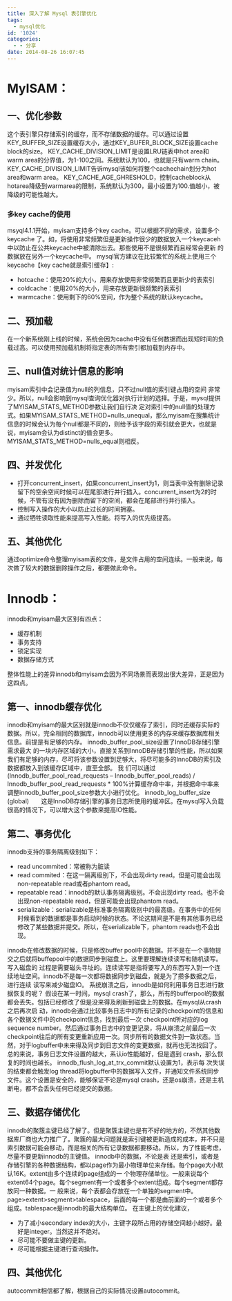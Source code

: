 ```yaml
---
title: 深入了解 Mysql 表引擎优化
tags:
  - mysql优化
id: '1024'
categories:
  - - 分享
date: 2014-08-26 16:07:45
---
```


# MyISAM：

## 一、优化参数

这个表引擎只存储索引的缓存，而不存储数据的缓存。可以通过设置KEY\_BUFFER\_SIZE设置缓存大小，通过KEY\_BUFER\_BLOCK\_SIZE设置cache block的size。 KEY\_CACHE\_DIVISION\_LIMIT是设置LRU链表中hot area和warm area的分界值，为1-100之间。系统默认为100，也就是只有warm chain。KEY\_CACHE\_DIVISION\_LIMIT告诉mysql该如何将整个cachechain划分为hot area和warm area。 KEY\_CACHE\_AGE\_GHRESHOLD，控制cacheblock从hotarea降级到warmarea的限制，系统默认为300，最小设置为100.值越小，被降级的可能性越大。

### 多key cache的使用

msyql4.1.1开始，myisam支持多个key cache。可以根据不同的需求，设置多个keycache 了。如，将使用非常频繁但是更新操作很少的数据放入一个keycaceh中以防止在公共keycache中被清除出去。那些使用不是很频繁而且经常会更新 的数据放在另外一个keycache中。 mysql官方建议在比较繁忙的系统上使用三个keycache【key cache就是索引缓存】:

*   hotcache：使用20%的大小，用来存放使用非常频繁而且更新少的表索引
*   coldcache：使用20%的大小，用来存放更新很频繁的表索引
*   warmcache：使用剩下的60%空间，作为整个系统的默认keycache。

## 二、预加载

在一个新系统刚上线的时候，系统会因为cache中没有任何数据而出现短时间的负载过高。可以使用预加载机制将指定表的所有索引都加载到内存中。

## 三、null值对统计信息的影响

myisam索引中会记录值为null的列信息，只不过null值的索引键占用的空间 非常少。所以，null会影响到mysql查询优化器对执行计划的选择。于是，mysql提供了MYISAM\_STATS\_METHOD参数让我们自行决 定对索引中的null值的处理方式。如果MYISAM\_STATS\_METHOD=nulls\_unequal，那么myisam在搜集统计信息的时候会认为每个null都是不同的，则给予该字段的索引就会更大，也就是说，myisam会认为distinct的值会更多。MYISAM\_STATS\_METHOD=nulls\_equal则相反。

## 四、并发优化

*   打开concurrent\_insert，如果concurrent\_insert为1，则当表中没有删除记录留下的空余空间时候可以在尾部进行并行插入。concurrent\_insert为2的时候，不管有没有因为删除而留下的空间，都会在尾部进行并行插入。
*   控制写入操作的大小以防止过长的时间拥塞。
*   通过牺牲读取性能来提高写入性能。将写入的优先级提高。

## 五、其他优化

通过optimize命令整理myisam表的文件，是文件占用的空间连续。一般来说，每次做了较大的数据删除操作之后，都要做此命令。

# Innodb：

innodb和myisam最大区别有四点：

*   缓存机制
*   事务支持
*   锁定实现
*   数据存储方式

整体性能上的差异innodb和myisam会因为不同场景而表现出很大差异，正是因为这四点。

## 第一、innodb缓存优化

innodb和myisam的最大区别就是innodb不仅仅缓存了索引，同时还缓存实际的数据。所以，完全相同的数据库，innodb可以使用更多的内存来缓存数据库相关信息。前提是有足够的内存。 innodb\_buffer\_pool\_size设置了InnoDB存储引擎需求最大 的一块内存区域的大小，直接关系到InnoDB存储引擎的性能，所以如果我们有足够的内存，尽可将该参数设置到足够大，将尽可能多的InnoDB的索引及 数据都放入到该缓存区域中，直至全部。 我 们可以通过(Innodb\_buffer\_pool\_read\_requests – Innodb\_buffer\_pool\_reads) / Innodb\_buffer\_pool\_read\_requests \* 100%计算缓存命中率，并根据命中率来调整innodb\_buffer\_pool\_size参数大小进行优化。 innodb\_log\_buffer\_size (global)　　这是InnoDB存储引擎的事务日志所使用的缓冲区。在mysql写入负载很高的情况下，可以增大这个参数来提高IO性能。

## 第二、事务优化

innodb支持的事务隔离级别如下：

*   read uncommited：常被称为脏读
*   read commited：在这一隔离级别下，不会出现dirty read。但是可能会出现non-repeatable read或者phantom read。
*   repeatable read：innodb的默认事务隔离级别。不会出现dirty read。也不会出现non-repeatable read，但是可能会出现phantom read。
*   serializable：serializable是标准事务隔离级别中的最高级。在事务中的任何时候看到的数据都是事务启动时候的状态。不论这期间是不是有其他事务已经修改了某些数据并提交。所以，在serializable下，phantom reads也不会出现。

innodb在修改数据的时候，只是修改buffer pool中的数据。并不是在一个事物提交之后就将buffepool中的数据同步到磁盘上。这里要理解连续读写和随机读写。写入磁盘的 过程是需要磁头寻址的。连续读写是指将要写入的东西写入到一个连续地址空间。innodb不是每一次都将数据同步到磁盘，就是为了攒多数据之后，进行连续 读写来减少磁盘IO。 系统崩溃之后，innodb是如何利用事务日志进行数据恢复的呢？ 假设在某一时间，mysql crash了，那么，所有的bufferpool的数据都会丢失。包括已经修改了但是没来得及刷新到磁盘上的数据。在mysql从crash之后再次启 动，innodb会通过比较事务日志中的所有记录的checkpoint的信息和各个数据文件中的checkpoint信息，找到最后一次 checkpoint所对应的log sequence number。然后通过事务日志中的变更记录，将从崩溃之前最后一次checkpoint往后的所有变更重新应用一次。同步所有的数据文件到一致状态。当 然，对于logbuffer中未来得及同步到日志文件的变更数据，就再也无法找回了。总的来说，事务日志文件设置的越大，系认io性能越好，但是遇到 crash，那么恢复的时间也越长。 innodb\_flush\_log\_at\_trx\_commit默认设置为1，表示每 次失误的结束都会触发log thread将logbuffer中的数据写入文件，并通知文件系统同步文件。这个设置是安全的，能够保证不论是mysql crash，还是os崩溃，还是主机断电，都不会丢失任何已经提交的数据。

## 三、数据存储优化

innodb的聚簇主键已经了解了。但是聚簇主键也是有不好的地方的，不然其他数据库厂商也大力推广了。聚簇的最大问题就是索引键被更新造成的成本，并不只是索引数据可能会移动，而是相关的所有记录数据都要移动。所以，为了性能考虑，尽量不要更新innodb的主键值。 innodb中的数据，不论是表 还是索引，或者是存储引擎的各种数据结构，都以page作为最小物理单位来存储。每个page大小默认16K。extent由多个连续的page组成的一 个物理存储单位。一般来说每个extent64个page。每个segment有一个或者多个extent组成。每个segment都存放同一种数据。一 般来说，每个表都会存放在一个单独的segment中。 page>extent>segment>tablespace，后面的每一个都是由前面的一个或者多个组成。tablespace是innodb的最大结构单位。 在主键上的优化建议，

*   为了减小secondary index的大小，主键字段所占用的存储空间越小越好。最好是integer。当然这并不绝对。
*   尽可能不要做主键的更新。
*   尽可能根据主键进行查询操作。

## 四、其他优化

autocommit相信都了解，根据自己的实际情况设置autocommit。